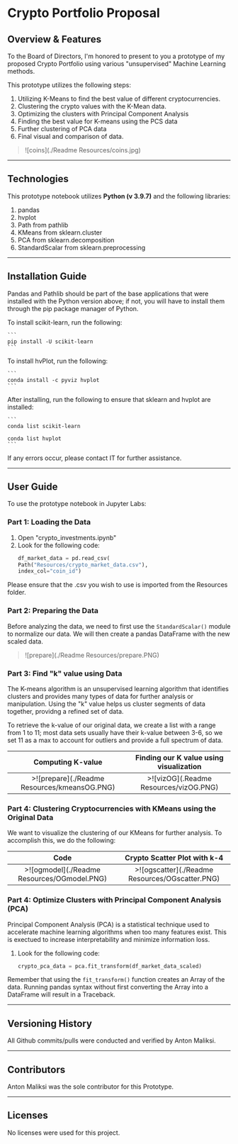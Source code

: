 # Crypto Portfolio Proposal
## Overview & Features
To the Board of Directors, I'm honored to present to you a prototype of my proposed Crypto Portfolio using various "unsupervised" Machine Learning methods.


This prototype utilizes the following steps:
1. Utilizing K-Means to find the best value of different cryptocurrencies.
2. Clustering the crypto values with the K-Mean data.
3. Optimizing the clusters with Principal Component Analysis
4. Finding the best value for K-means using the PCS data
5. Further clustering of PCA data
6. Final visual and comparison of data.

>![coins](./Readme Resources/coins.jpg)

---

## Technologies

This prototype notebook utilizes **Python (v 3.9.7)** and the following libraries:

1. pandas
2. hvplot
3. Path from pathlib
4. KMeans from sklearn.cluster
5. PCA from sklearn.decomposition
6. StandardScalar from sklearn.preprocessing

---

## Installation Guide
Pandas and Pathlib should be part of the base applications that were installed with the Python version above; if not, you will have to install them through the pip package manager of Python.

To install scikit-learn, run the following:

    ```
    pip install -U scikit-learn
    ```

To install hvPlot, run the following:

    ```
    conda install -c pyviz hvplot
    ```
    
After installing, run the following to ensure that sklearn and hvplot are installed:

    ```
    conda list scikit-learn
    
    conda list hvplot
    ```
    
If any errors occur, please contact IT for further assistance.

---

## User Guide
To use the prototype notebook in Jupyter Labs:

### Part 1: Loading the Data
1. Open "crypto_investments.ipynb"
2. Look for the following code:
    ```python
    df_market_data = pd.read_csv(
    Path("Resources/crypto_market_data.csv"),
    index_col="coin_id")
    ```
Please ensure that the .csv you wish to use is imported from the Resources folder.

### Part 2: Preparing the Data
Before analyzing the data, we need to first use the ```StandardScalar()``` module to normalize our data. We will then create a pandas DataFrame with the new scaled data.

>![prepare](./Readme Resources/prepare.PNG)

### Part 3: Find "k" value using Data
The K-means algorithm is an unsupervised learning algorithm that identifies clusters and provides many types of data for further analysis or manipulation. Using the "k" value helps us cluster segments of data together, providng a refined set of data.

To retrieve the k-value of our original data, we create a list with a range from 1 to 11; most data sets usually have their k-value between 3-6, so we set 11 as a max to account for outliers and provide a full spectrum of data.

Computing K-value                         |  Finding our K value using visualization
:----------------------------------------:|:----------------------------------------:
>![prepare](./Readme Resources/kmeansOG.PNG)  | >![vizOG](.Readme Resources/vizOG.PNG)

### Part 4: Clustering Cryptocurrencies with KMeans using the Original Data
We want to visualize the clustering of our KMeans for further analysis. To accomplish this, we do the following:

Code                                         |  Crypto Scatter Plot with k-4
:-------------------------------------------:|:--------------------------------:
>![ogmodel](./Readme Resources/OGmodel.PNG)  |  >![ogscatter](./Readme Resources/OGscatter.PNG)

### Part 4: Optimize Clusters with Principal Component Analysis (PCA)
Principal Component Analysis (PCA) is a statistical technique used to accelerate machine learning algorithms when too many features exist. This is exectued to increase interpretability and minimize information loss.
1. Look for the following code:
    ```python
    crypto_pca_data = pca.fit_transform(df_market_data_scaled)
    ```
Remember that using the ```fit_transform()``` function creates an Array of the data. Running pandas syntax without first converting the Array into a DataFrame will result in a Traceback.

---

## Versioning History
All Github commits/pulls were conducted and verified by Anton Maliksi.

---

## Contributors
Anton Maliksi was the sole contributor for this Prototype.

---

## Licenses
No licenses were used for this project.